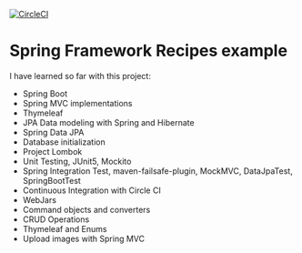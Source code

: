 [![CircleCI](https://circleci.com/gh/giovannottix/recipe-spring-mvc.svg?style=svg)](https://circleci.com/gh/giovannottix/recipe-spring-mvc)
# Spring Framework Recipes example 

I have learned so far with this project:

- Spring Boot
- Spring MVC implementations
- Thymeleaf
- JPA Data modeling with Spring and Hibernate
- Spring Data JPA
- Database initialization
- Project Lombok
- Unit Testing, JUnit5, Mockito 
- Spring Integration Test, maven-failsafe-plugin, MockMVC, DataJpaTest,
 SpringBootTest
- Continuous Integration with Circle CI
- WebJars
- Command objects and converters
- CRUD Operations
- Thymeleaf and Enums
- Upload images with Spring MVC